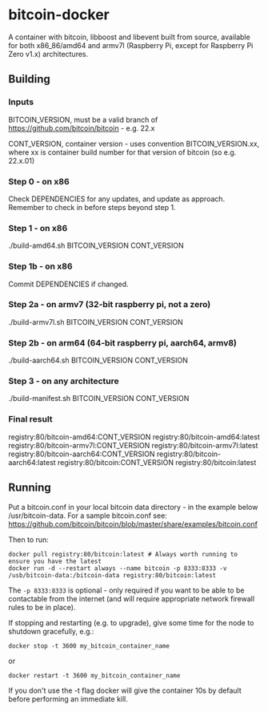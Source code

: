 # bitcoin-docker

A container with bitcoin, libboost and libevent built from source, available for both x86_86/amd64 and armv7l (Raspberry Pi, except for Raspberry Pi Zero v1.x) architectures.

## Building

### Inputs
BITCOIN_VERSION, must be a valid branch of https://github.com/bitcoin/bitcoin - e.g. 22.x

CONT_VERSION, container version - uses convention BITCOIN_VERSION.xx, where xx is container build number for that version of bitcoin (so e.g. 22.x.01)

### Step 0 - on x86

Check DEPENDENCIES for any updates, and update as approach.  Remember to check in before steps beyond step 1.

### Step 1 - on x86
./build-amd64.sh BITCOIN_VERSION CONT_VERSION

### Step 1b - on x86
Commit DEPENDENCIES if changed.

### Step 2a - on armv7 (32-bit raspberry pi, not a zero)
./build-armv7l.sh BITCOIN_VERSION CONT_VERSION

### Step 2b - on arm64 (64-bit raspberry pi, aarch64, armv8)
./build-aarch64.sh BITCOIN_VERSION CONT_VERSION

### Step 3 - on any architecture
./build-manifest.sh BITCOIN_VERSION CONT_VERSION

### Final result
registry:80/bitcoin-amd64:CONT_VERSION
registry:80/bitcoin-amd64:latest
registry:80/bitcoin-armv7l:CONT_VERSION
registry:80/bitcoin-armv7l:latest
registry:80/bitcoin-aarch64:CONT_VERSION
registry:80/bitcoin-aarch64:latest
registry:80/bitcoin:CONT_VERSION
registry:80/bitcoin:latest

## Running

Put a bitcoin.conf in your local bitcoin data directory - in the example below /usr/bitcoin-data.  For a sample bitcoin.conf see: https://github.com/bitcoin/bitcoin/blob/master/share/examples/bitcoin.conf

Then to run:
```
docker pull registry:80/bitcoin:latest # Always worth running to ensure you have the latest
docker run -d --restart always --name bitcoin -p 8333:8333 -v /usb/bitcoin-data:/bitcoin-data registry:80/bitcoin:latest
```

The ```-p 8333:8333``` is optional - only required if you want to be able to be contactable from the internet (and will require appropriate network firewall rules to be in place).

If stopping and restarting (e.g. to upgrade), give some time for the node to shutdown gracefully, e.g.:
```
docker stop -t 3600 my_bitcoin_container_name
```
or
```
docker restart -t 3600 my_bitcoin_container_name
```
If you don't use the -t flag docker will give the container 10s by default before performing an immediate kill.
